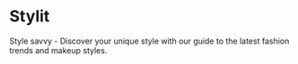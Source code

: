 # Stylit
Style savvy - Discover your unique style with our guide to the latest fashion trends and makeup styles.
